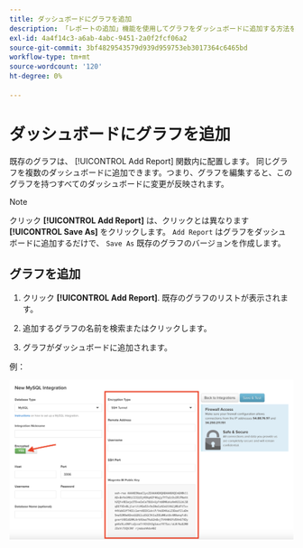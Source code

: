 ```yaml
---
title: ダッシュボードにグラフを追加
description: 「レポートの追加」機能を使用してグラフをダッシュボードに追加する方法を説明します。
exl-id: 4a4f14c3-a6ab-4abc-9451-2a0f2fcf06a2
source-git-commit: 3bf4829543579d939d959753eb3017364c6465bd
workflow-type: tm+mt
source-wordcount: '120'
ht-degree: 0%

---
```


# ダッシュボードにグラフを追加

既存のグラフは、 [!UICONTROL Add Report] 関数内に配置します。 同じグラフを複数のダッシュボードに追加できます。つまり、グラフを編集すると、このグラフを持つすべてのダッシュボードに変更が反映されます。

>[!NOTE]
>
>クリック **[!UICONTROL Add Report]** は、クリックとは異なります **[!UICONTROL Save As]** をクリックします。 `Add Report` はグラフをダッシュボードに追加するだけで、 `Save As` 既存のグラフのバージョンを作成します。

## グラフを追加

1. クリック **[!UICONTROL Add Report]**. 既存のグラフのリストが表示されます。

1. 追加するグラフの名前を検索またはクリックします。

1. グラフがダッシュボードに追加されます。

例：

![グラフを追加](../../assets/sql-integration-encrypted-yes.png)
